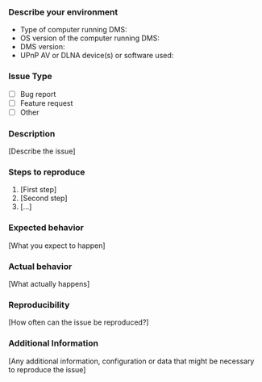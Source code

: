 <!--
Add or remove elements as needed, not everything is relevant for every issue
"DMS" is short for Digital Media Server

In order to help diagnose and fix your issue we usually need your
"debug information". To generate the "debug information" using the GUI, follow
these steps:

* Start DMS.
* Go to the Logs tab.
* Press the Create TRACE logs button, which will restart DMS in the TRACE mode.
  If that doesn't work for some reason, either select Trace from the Log Level
  dropdown at the bottom of the screen or set "log_level = TRACE" in "DMS.conf"
  and restart DMS manually.
* Reproduce the bug.
* Click Pack debug files on the lower left.
* Click Zip selected files.
* Save the zip file to a location you will remember.
* Attach the zip file to this GitHub issue.

To generate the "debug information" for a headless installation, use the
following steps:

* Start DMS with "trace" added as a command line parameter, for example:
  "./DMS.sh trace"
* Reproduce the bug.
* Stop DMS.
* Find the DMS log file and configuration file and put them in an archive
  format, for example "zip" or "tar.gz". The location of these files will vary
  depending on your platform, configuration and permissions, but their default
  names are "debug.log" and "DMS.conf". It might be easier to search for them,
  but the default locations on Linux are:
  - Configuration file: "~/.config/DigitalMediaServer/DMS.conf"
  - Log file: "/var/log/DMS/<username>/debug.log". If this folder isn't
    available for writing, DMS will fall back to either the profile folder
	(where DMS.conf is found) or the system temp folder.
* Attach the zip file to this GitHub issue.

About GitHub attachments:

* GitHub only allows a few attachment extensions:
  `.png`, `.gif`, `.jpg`, `.docx`, `.pptx`, `.xlsx`, `.txt`, `.pdf`, `.zip` and `.gz`.
  Other attachments can be zipped and attached here. Files can also simply
  have a `.txt` extension added to their file name.

* GitHub has a size limit of 20 MB for attachments. If your attachment is too
  big, upload your attachment somewhere else (for example wikisend.com,
  send-anywhere.com, ge.tt or anonfile.com) and post the link in the GitHub
  issue. If you upload your attachment elsewhere, please avoid sites with
  restricted access or intrusive ads.
-->

### Describe your environment

*   Type of computer running DMS:
*   OS version of the computer running DMS:
*   DMS version:
*   UPnP AV or DLNA device(s) or software used:

### Issue Type
<!--
Put an X between the brackets for the one that applies
-->

*   [ ] Bug report
*   [ ] Feature request
*   [ ] Other

### Description

\[Describe the issue]

### Steps to reproduce

1.  \[First step]
2.  \[Second step]
3.  \[...]

### Expected behavior

\[What you expect to happen]

### Actual behavior

\[What actually happens]

### Reproducibility

\[How often can the issue be reproduced?]

### Additional Information

\[Any additional information, configuration or data that might be necessary to reproduce the issue]
